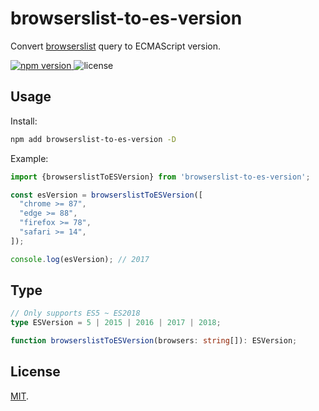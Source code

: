 # browserslist-to-es-version

Convert [browserslist](https://github.com/browserslist/browserslist) query to ECMAScript version.

<p>
  <a href="https://npmjs.com/package/browserslist-to-es-version">
   <img src="https://img.shields.io/npm/v/browserslist-to-es-version?style=flat-square&colorA=564341&colorB=EDED91" alt="npm version" />
  </a>
  <img src="https://img.shields.io/badge/License-MIT-blue.svg?style=flat-square&colorA=564341&colorB=EDED91" alt="license" />
</p>

## Usage

Install:

```bash
npm add browserslist-to-es-version -D
```

Example:

```ts
import {browserslistToESVersion} from 'browserslist-to-es-version';

const esVersion = browserslistToESVersion([
  "chrome >= 87",
  "edge >= 88",
  "firefox >= 78",
  "safari >= 14",
]);

console.log(esVersion); // 2017
```

## Type

```ts
// Only supports ES5 ~ ES2018
type ESVersion = 5 | 2015 | 2016 | 2017 | 2018;

function browserslistToESVersion(browsers: string[]): ESVersion;
```

## License

[MIT](./LICENSE).
